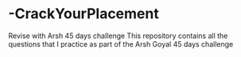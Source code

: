 # -CrackYourPlacement
Revise with Arsh 45 days challenge
This repository contains all the questions that I practice as part of the Arsh Goyal 45 days challenge

